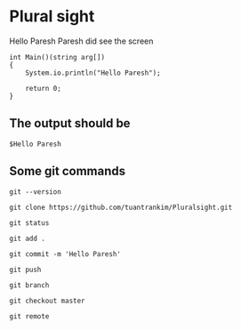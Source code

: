 # Plural sight

Hello Paresh
Paresh did see the screen



	int Main()(string arg[])
	{
		System.io.println("Hello Paresh");

		return 0;
	}



## The output should be



	$Hello Paresh


## Some git commands


	git --version

	git clone https://github.com/tuantrankim/Pluralsight.git

	git status

	git add .

	git commit -m 'Hello Paresh'

	git push

	git branch

	git checkout master

	git remote



